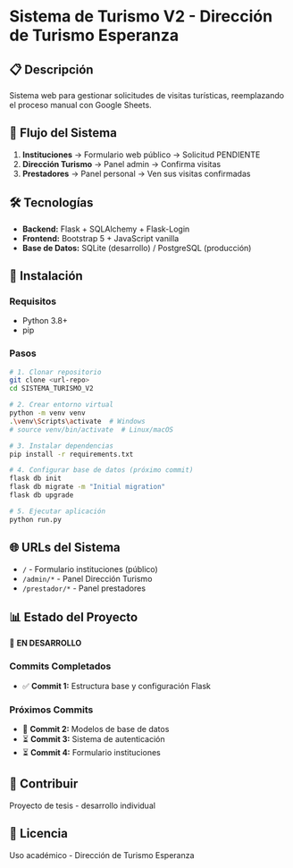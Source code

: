 # Sistema de Turismo V2 - Dirección de Turismo Esperanza

## 📋 Descripción
Sistema web para gestionar solicitudes de visitas turísticas, reemplazando el proceso manual con Google Sheets.

## 🔄 Flujo del Sistema
1. **Instituciones** → Formulario web público → Solicitud PENDIENTE
2. **Dirección Turismo** → Panel admin → Confirma visitas 
3. **Prestadores** → Panel personal → Ven sus visitas confirmadas

## 🛠️ Tecnologías
- **Backend:** Flask + SQLAlchemy + Flask-Login
- **Frontend:** Bootstrap 5 + JavaScript vanilla
- **Base de Datos:** SQLite (desarrollo) / PostgreSQL (producción)

## 🚀 Instalación

### Requisitos
- Python 3.8+
- pip

### Pasos
```bash
# 1. Clonar repositorio
git clone <url-repo>
cd SISTEMA_TURISMO_V2

# 2. Crear entorno virtual
python -m venv venv
.\venv\Scripts\activate  # Windows
# source venv/bin/activate  # Linux/macOS

# 3. Instalar dependencias
pip install -r requirements.txt

# 4. Configurar base de datos (próximo commit)
flask db init
flask db migrate -m "Initial migration"
flask db upgrade

# 5. Ejecutar aplicación
python run.py
```

## 🌐 URLs del Sistema
- `/` - Formulario instituciones (público)
- `/admin/*` - Panel Dirección Turismo  
- `/prestador/*` - Panel prestadores

## 📊 Estado del Proyecto
🚧 **EN DESARROLLO**

### Commits Completados
- ✅ **Commit 1:** Estructura base y configuración Flask

### Próximos Commits
- 🔄 **Commit 2:** Modelos de base de datos
- ⏳ **Commit 3:** Sistema de autenticación
- ⏳ **Commit 4:** Formulario instituciones

## 👥 Contribuir
Proyecto de tesis - desarrollo individual

## 📄 Licencia
Uso académico - Dirección de Turismo Esperanza